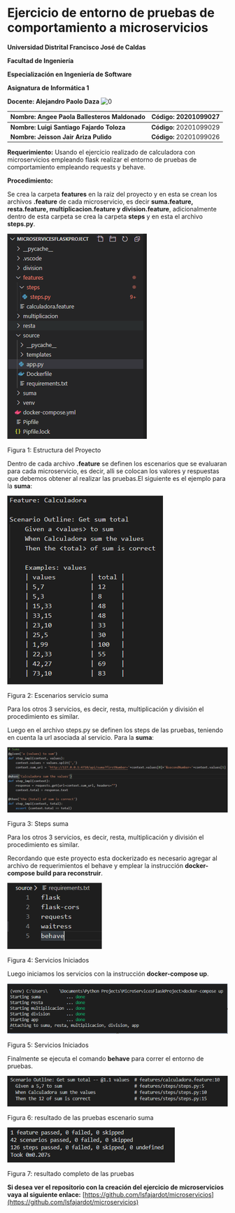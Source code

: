 # Ejercicio de entorno de pruebas de comportamiento a microservicios

**Universidad Distrital Francisco José de Caldas**

**Facultad de Ingeniería**

**Especialización en Ingeniería de Software**

**Asignatura de Informática 1**

**Docente: Alejandro Paolo Daza**
  ![0](https://raw.githubusercontent.com/lsfajardot/microservicios/master/0.png)

| **Nombre: Angee Paola Ballesteros Maldonado** | **Código: 20201099027** |
| --- | --- |
| **Nombre: Luigi Santiago Fajardo Toloza** | **Código:** 20201099029 |
| **Nombre: Jeisson Jair Ariza Pulido** | **Código:** 20201099026 |

**Requerimiento:** Usando el ejercicio realizado de calculadora con microservicios empleando flask realizar el entorno de pruebas de comportamiento empleando requests y behave.


**Procedimiento:** 


Se crea la carpeta **features** en la raiz del proyecto y en esta se crean los archivos **.feature** de cada microservicio, es decir **suma.feature, resta.feature, multiplicacion.feature y division.feature**, adicionalmente dentro de esta carpeta se crea la carpeta **steps** y en esta el archivo **steps.py**. 

![1](https://raw.githubusercontent.com/JeisonAriza00/CalculadoraATDD/master/EstructuraProyecto.PNG)

Figura 1: Estructura del Proyecto

Dentro de cada archivo **.feature** se definen los escenarios que se evaluaran para cada microservicio, es decir, alli se colocan los valores y respuestas que debemos obtener al realizar las pruebas.El siguiente es el ejemplo para la **suma**:

![2](https://raw.githubusercontent.com/JeisonAriza00/CalculadoraATDD/master/ScenarioSuma.PNG)

Figura 2: Escenarios servicio suma

Para los otros 3 servicios, es decir, resta, multiplicación y división el procedimiento es similar.

Luego en el archivo steps.py se definen los steps de las pruebas, teniendo en cuenta la url asociada al servicio. Para la **suma**:

![3](https://raw.githubusercontent.com/JeisonAriza00/CalculadoraATDD/master/BloqueSumaSteps.PNG)

Figura 3: Steps suma

Para los otros 3 servicios, es decir, resta, multiplicación y división el procedimiento es similar.

Recordando que este proyecto esta dockerizado es necesario agregar al archivo de requerimientos el behave y emplear la instrucción **docker-compose build para reconstruir**. 

![4](https://raw.githubusercontent.com/JeisonAriza00/CalculadoraATDD/master/requirements.PNG)

Figura 4: Servicios Iniciados

Luego iniciamos los servicios con la instrucción **docker-compose up**.

![5](https://raw.githubusercontent.com/JeisonAriza00/CalculadoraATDD/master/ServiciosLanzados.png)

Figura 5: Servicios Iniciados

Finalmente se ejecuta el comando **behave** para correr el entorno de pruebas.

![6](https://raw.githubusercontent.com/JeisonAriza00/CalculadoraATDD/master/RespuestaBehaveScenarioSuma.PNG)

Figura 6: resultado de las pruebas escenario suma

![7](https://raw.githubusercontent.com/JeisonAriza00/CalculadoraATDD/master/RespuestaBehave.PNG)

Figura 7: resultado completo de las pruebas


**Si desea ver el repositorio con la creación del ejercicio de microservicios vaya al siguiente enlace:**
[https://github.com/lsfajardot/microservicios](https://github.com/lsfajardot/microservicios)


